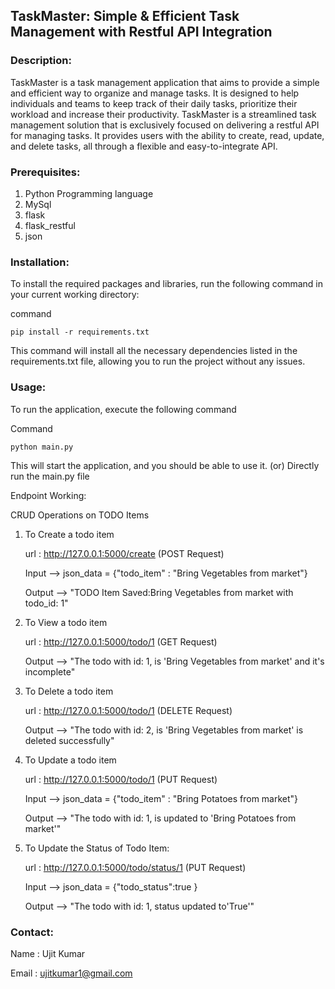 ## TaskMaster: Simple & Efficient Task Management with Restful API Integration

### Description:

TaskMaster is a task management application that aims to provide a simple and efficient way to organize and manage
tasks. It is designed to help individuals and teams to keep track of their daily tasks, prioritize their workload and
increase their productivity. TaskMaster is a streamlined task management solution that is exclusively focused on
delivering a restful API for managing tasks. It provides users with the ability to create, read, update, and delete
tasks, all through a flexible and easy-to-integrate API.

### Prerequisites:

1. Python Programming language
2. MySql
3. flask
4. flask_restful
5. json

### Installation:

To install the required packages and libraries, run the following command in your current working directory:

command

```
pip install -r requirements.txt
```

This command will install all the necessary dependencies listed in the requirements.txt file, allowing you to run the
project without any issues.

### Usage:

To run the application, execute the following command

Command

```
python main.py
```

This will start the application, and you should be able to use it. (or) Directly run the main.py file

Endpoint Working:

CRUD Operations on TODO Items

1. To Create a todo item

   url : http://127.0.0.1:5000/create (POST Request)

   Input --> json_data = {"todo_item" : "Bring Vegetables from market"}

   Output --> "TODO Item Saved:Bring Vegetables from market with todo_id: 1"


2. To View a todo item

   url : http://127.0.0.1:5000/todo/1 (GET Request)

   Output --> "The todo with id: 1, is 'Bring Vegetables from market' and it's incomplete"


3. To Delete a todo item

   url : http://127.0.0.1:5000/todo/1 (DELETE Request)

   Output --> "The todo with id: 2, is 'Bring Vegetables from market' is deleted successfully"


4. To Update a todo item

   url : http://127.0.0.1:5000/todo/1 (PUT Request)

   Input --> json_data = {"todo_item" : "Bring Potatoes from market"}

   Output --> "The todo with id: 1, is updated to 'Bring Potatoes from market'"


5. To Update the Status of Todo Item:

   url : http://127.0.0.1:5000/todo/status/1 (PUT Request)

   Input --> json_data = {"todo_status":true }

   Output --> "The todo with id: 1, status updated to'True'"

### Contact:

Name : Ujit Kumar

Email : ujitkumar1@gmail.com
